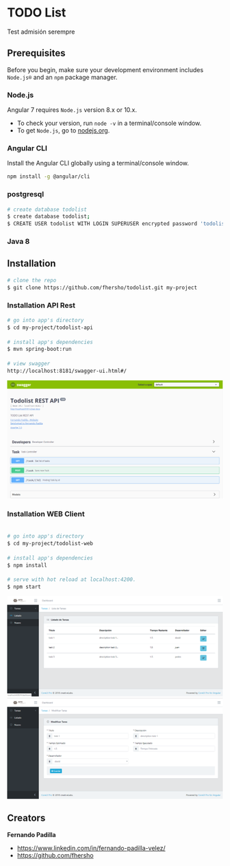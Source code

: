 # TODO List
Test admisión serempre

## Prerequisites
Before you begin, make sure your development environment includes `Node.js®` and an `npm` package manager.

### Node.js
Angular 7 requires `Node.js` version 8.x or 10.x.

- To check your version, run `node -v` in a terminal/console window.
- To get `Node.js`, go to [nodejs.org](https://nodejs.org/).

### Angular CLI
Install the Angular CLI globally using a terminal/console window.
```bash
npm install -g @angular/cli
```

### postgresql
``` bash
# create database todolist
$ create database todolist;
$ CREATE USER todolist WITH LOGIN SUPERUSER encrypted password 'todolist';
```

### Java 8

## Installation 
``` bash
# clone the repo
$ git clone https://github.com/fhersho/todolist.git my-project

```

### Installation API Rest

``` bash
# go into app's directory
$ cd my-project/todolist-api

# install app's dependencies
$ mvn spring-boot:run

# view swagger
http://localhost:8181/swagger-ui.html#/
```
![alt text](https://raw.githubusercontent.com/fhersho/todolist/master/swagger.png)

### Installation WEB Client

``` bash

# go into app's directory
$ cd my-project/todolist-web

# install app's dependencies
$ npm install

# serve with hot reload at localhost:4200.
$ npm start

```
![alt text](https://raw.githubusercontent.com/fhersho/todolist/master/list.png)
![alt text](https://raw.githubusercontent.com/fhersho/todolist/master/new.png)
## Creators

**Fernando Padilla**

* <https://www.linkedin.com/in/fernando-padilla-velez/>
* <https://github.com/fhersho>
